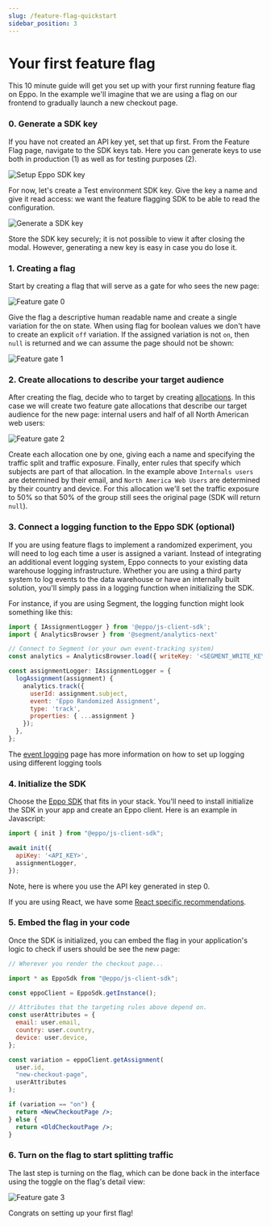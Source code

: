 ```yaml
---
slug: /feature-flag-quickstart
sidebar_position: 3
---
```


# Your first feature flag

This 10 minute guide will get you set up with your first running feature flag on Eppo. In the example we'll imagine that we are using a flag on our frontend to gradually launch a new checkout page.

### 0. Generate a SDK key

If you have not created an API key yet, set that up first.
From the Feature Flag page, navigate to the SDK keys tab.
Here you can generate keys to use both in production (1) as well as for testing purposes (2).

![Setup Eppo SDK key](/img/feature-flagging/environments/sdk-keys.png)

For now, let's create a Test environment SDK key.
Give the key a name and give it read access: we want the feature flagging SDK to be able to read the configuration.

![Generate a SDK key](/img/feature-flagging/sdk-key-modal.png)

Store the SDK key securely; it is not possible to view it after closing the modal.
However, generating a new key is easy in case you do lose it.

### 1. Creating a flag

Start by creating a flag that will serve as a gate for who sees the new page:

![Feature gate 0](/img/feature-flagging/feature-gate-0.png)

Give the flag a descriptive human readable name and create a single variation for the on state. When using flag for boolean values we don't have to create an explicit `off` variation. If the assigned variation is not `on`, then `null` is returned and we can assume the page should not be shown:

![Feature gate 1](/img/feature-flagging/feature-gate-1.png)

### 2. Create allocations to describe your target audience

After creating the flag, decide who to target by creating [allocations](/feature-flags#allocations). In this case we will create two feature gate allocations that describe our target audience for the new page: internal users and half of all North American web users:

![Feature gate 2](/img/feature-flagging/feature-gate-2.png)

Create each allocation one by one, giving each a name and specifying the traffic split and traffic exposure. Finally, enter rules that specify which subjects are part of that allocation. In the example above `Internals users` are determined by their email, and `North America Web Users` are determined by their country and device. For this allocation we'll set the traffic exposure to 50% so that 50% of the group still sees the original page (SDK will return `null`).

### 3. Connect a logging function to the Eppo SDK (optional)

If you are using feature flags to implement a randomized experiment, you will need to log each time a user is assigned a variant. Instead of integrating an additional event logging system, Eppo connects to your existing data warehouse logging infrastructure. Whether you are using a third party system to log events to the data warehouse or have an internally built solution, you'll simply pass in a logging function when initializing the SDK.

For instance, if you are using Segment, the logging function might look something like this:

```jsx
import { IAssignmentLogger } from '@eppo/js-client-sdk';
import { AnalyticsBrowser } from '@segment/analytics-next'

// Connect to Segment (or your own event-tracking system)
const analytics = AnalyticsBrowser.load({ writeKey: '<SEGMENT_WRITE_KEY>' })

const assignmentLogger: IAssignmentLogger = {
  logAssignment(assignment) {
    analytics.track({
      userId: assignment.subject,
      event: 'Eppo Randomized Assignment',
      type: 'track',
      properties: { ...assignment }
    });
  },
};
```

The [event logging](/how-tos/event-logging/) page has more information on how to set up logging using different logging tools

### 4. Initialize the SDK

Choose the [Eppo SDK](/feature-flags/sdks) that fits in your stack. You'll need to install initialize the SDK in your app and create an Eppo client. Here is an example in Javascript:

```javascript
import { init } from "@eppo/js-client-sdk";

await init({
  apiKey: '<API_KEY>',
  assignmentLogger,
});
```
Note, here is where you use the API key generated in step 0.

If you are using React, we have some [React specific recommendations](../feature-flags/sdks/javascript#usage-in-react).

### 5. Embed the flag in your code

Once the SDK is initialized, you can embed the flag in your application's logic to check if users should be see the new page:

```jsx
// Wherever you render the checkout page...

import * as EppoSdk from "@eppo/js-client-sdk";

const eppoClient = EppoSdk.getInstance();

// Attributes that the targeting rules above depend on.
const userAttributes = {
  email: user.email,
  country: user.country,
  device: user.device,
};

const variation = eppoClient.getAssignment(
  user.id,
  "new-checkout-page",
  userAttributes
);

if (variation == "on") {
  return <NewCheckoutPage />;
} else {
  return <OldCheckoutPage />;
}
```

### 6. Turn on the flag to start splitting traffic

The last step is turning on the flag, which can be done back in the interface using the toggle on the flag's detail view:

![Feature gate 3](/img/feature-flagging/feature-gate-3.png)

Congrats on setting up your first flag!

